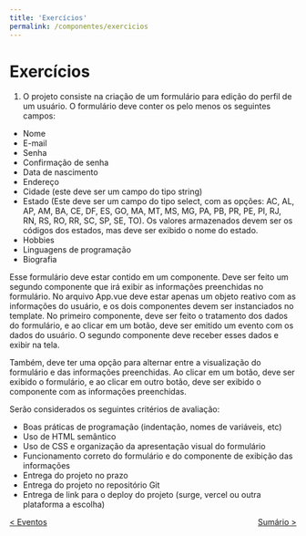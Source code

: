 ```yaml
---
title: 'Exercícios'
permalink: /componentes/exercicios
---
```


# Exercícios

1. O projeto consiste na criação de um formulário para edição do perfil de um usuário. O formulário deve conter os pelo menos os seguintes campos:

- Nome
- E-mail
- Senha
- Confirmação de senha
- Data de nascimento
- Endereço
- Cidade (este deve ser um campo do tipo string)
- Estado (Este deve ser um campo do tipo select, com as opções: AC, AL, AP, AM, BA, CE, DF, ES, GO, MA, MT, MS, MG, PA, PB, PR, PE, PI, RJ, RN, RS, RO, RR, SC, SP, SE, TO). Os valores armazenados devem ser os códigos dos estados, mas deve ser exibido o nome do estado.
- Hobbies
- Linguagens de programação
- Biografia

Esse formulário deve estar contido em um componente. Deve ser feito um segundo componente que irá exibir as informações preenchidas no formulário. No arquivo App.vue deve estar apenas um objeto reativo com as informações do usuário, e os dois componentes devem ser instanciados no template. No primeiro componente, deve ser feito o tratamento dos dados do formulário, e ao clicar em um botão, deve ser emitido um evento com os dados do usuário. O segundo componente deve receber esses dados e exibir na tela.

Também, deve ter uma opção para alternar entre a visualização do formulário e das informações preenchidas. Ao clicar em um botão, deve ser exibido o formulário, e ao clicar em outro botão, deve ser exibido o componente com as informações preenchidas.

Serão considerados os seguintes critérios de avaliação:

- Boas práticas de programação (indentação, nomes de variáveis, etc)
- Uso de HTML semântico
- Uso de CSS e organização da apresentação visual do formulário
- Funcionamento correto do formulário e do componente de exibição das informações
- Entrega do projeto no prazo
- Entrega do projeto no repositório Git
- Entrega de link para o deploy do projeto (surge, vercel ou outra plataforma a escolha)

<span style="display: flex; justify-content: space-between;"><span>[&lt; Eventos](eventos.html 'Voltar')</span> <span>[Sumário &gt;](../ 'Próximo')</span></span>
